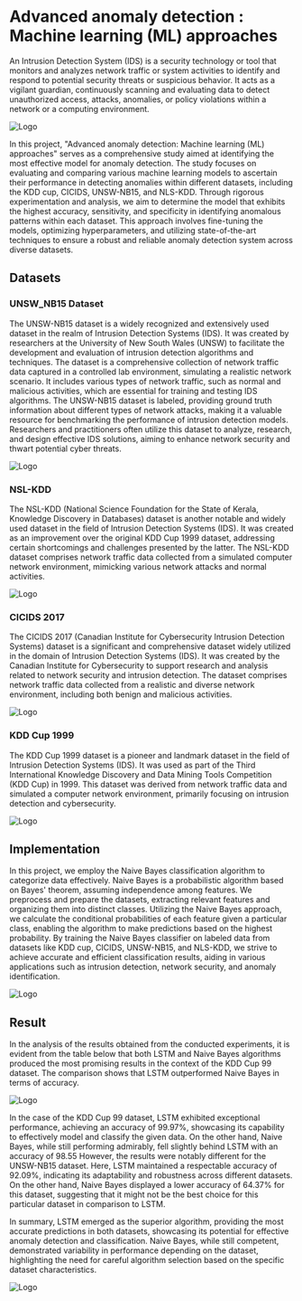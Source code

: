 
# Advanced anomaly detection : Machine learning (ML) approaches

An Intrusion Detection System (IDS) is a security technology or tool that monitors and analyzes network traffic or system activities to identify and respond to potential security threats or suspicious behavior. It acts as a vigilant guardian, continuously scanning and evaluating data to detect unauthorized access, attacks, anomalies, or policy violations within a network or a computing environment.

![Logo](https://raw.githubusercontent.com/jboussouf/Advanced-anomaly-detection-Machine-learning-approaches/main/media/IDS.jpg)


In this project, "Advanced anomaly detection: Machine learning (ML) approaches" serves as a comprehensive study aimed at identifying the most effective model for anomaly detection. The study focuses on evaluating and comparing various machine learning models to ascertain their performance in detecting anomalies within different datasets, including the KDD cup, CICIDS, UNSW-NB15, and NLS-KDD. Through rigorous experimentation and analysis, we aim to determine the model that exhibits the highest accuracy, sensitivity, and specificity in identifying anomalous patterns within each dataset. This approach involves fine-tuning the models, optimizing hyperparameters, and utilizing state-of-the-art techniques to ensure a robust and reliable anomaly detection system across diverse datasets.

## Datasets

### UNSW_NB15 Dataset

The UNSW-NB15 dataset is a widely recognized and extensively used dataset in the realm of Intrusion Detection Systems (IDS). It was created by researchers at the University of New South Wales (UNSW) to facilitate the development and evaluation of intrusion detection algorithms and techniques. The dataset is a comprehensive collection of network traffic data captured in a controlled lab environment, simulating a realistic network scenario. It includes various types of network traffic, such as normal and malicious activities, which are essential for training and testing IDS algorithms. The UNSW-NB15 dataset is labeled, providing ground truth information about different types of network attacks, making it a valuable resource for benchmarking the performance of intrusion detection models. Researchers and practitioners often utilize this dataset to analyze, research, and design effective IDS solutions, aiming to enhance network security and thwart potential cyber threats.


![Logo](https://github.com/jboussouf/Advanced-anomaly-detection-Machine-learning-approaches/blob/main/media/UNSW.png?raw=true)
### NSL-KDD
The NSL-KDD (National Science Foundation for the State of Kerala, Knowledge Discovery in Databases) dataset is another notable and widely used dataset in the field of Intrusion Detection Systems (IDS). It was created as an improvement over the original KDD Cup 1999 dataset, addressing certain shortcomings and challenges presented by the latter. The NSL-KDD dataset comprises network traffic data collected from a simulated computer network environment, mimicking various network attacks and normal activities.

![Logo](https://github.com/jboussouf/Advanced-anomaly-detection-Machine-learning-approaches/blob/main/media/NSL-KDD.png?raw=true)

### CICIDS 2017

The CICIDS 2017 (Canadian Institute for Cybersecurity Intrusion Detection Systems) dataset is a significant and comprehensive dataset widely utilized in the domain of Intrusion Detection Systems (IDS). It was created by the Canadian Institute for Cybersecurity to support research and analysis related to network security and intrusion detection. The dataset comprises network traffic data collected from a realistic and diverse network environment, including both benign and malicious activities.

![Logo](https://github.com/jboussouf/Advanced-anomaly-detection-Machine-learning-approaches/blob/main/media/CICIDS.png?raw=true)

### KDD Cup 1999

The KDD Cup 1999 dataset is a pioneer and landmark dataset in the field of Intrusion Detection Systems (IDS). It was used as part of the Third International Knowledge Discovery and Data Mining Tools Competition (KDD Cup) in 1999. This dataset was derived from network traffic data and simulated a computer network environment, primarily focusing on intrusion detection and cybersecurity.

![Logo](https://github.com/jboussouf/Advanced-anomaly-detection-Machine-learning-approaches/blob/main/media/kdd_99.png?raw=true)

## Implementation

In this project, we employ the Naive Bayes classification algorithm to categorize data effectively. Naive Bayes is a probabilistic algorithm based on Bayes' theorem, assuming independence among features. We preprocess and prepare the datasets, extracting relevant features and organizing them into distinct classes. Utilizing the Naive Bayes approach, we calculate the conditional probabilities of each feature given a particular class, enabling the algorithm to make predictions based on the highest probability. By training the Naive Bayes classifier on labeled data from datasets like KDD cup, CICIDS, UNSW-NB15, and NLS-KDD, we strive to achieve accurate and efficient classification results, aiding in various applications such as intrusion detection, network security, and anomaly identification.

![Logo](https://github.com/jboussouf/Advanced-anomaly-detection-Machine-learning-approaches/blob/main/media/lstm.png?raw=true)

## Result

In the analysis of the results obtained from the conducted experiments, it is evident from the table below that both LSTM and Naive Bayes algorithms produced the most promising results in the context of the KDD Cup 99 dataset. The comparison shows that LSTM outperformed Naive Bayes in terms of accuracy.

![Logo](https://github.com/jboussouf/Advanced-anomaly-detection-Machine-learning-approaches/blob/main/media/r.png?raw=true)

In the case of the KDD Cup 99 dataset, LSTM exhibited exceptional performance, achieving an accuracy of 99.97%, showcasing its capability to effectively model and classify the given data. On the other hand, Naive Bayes, while still performing admirably, fell slightly behind LSTM with an accuracy of 98.55
However, the results were notably different for the UNSW-NB15 dataset. Here, LSTM maintained a respectable accuracy of 92.09%, indicating its adaptability and robustness across different datasets. On the other hand, Naive Bayes displayed a lower accuracy of 64.37% for this dataset, suggesting that it might not be the best choice for this particular dataset in comparison to LSTM.

In summary, LSTM emerged as the superior algorithm, providing the most accurate predictions in both datasets, showcasing its potential for effective anomaly detection and classification. Naive Bayes, while still competent, demonstrated variability in performance depending on the dataset, highlighting the need for careful algorithm selection based on the specific dataset characteristics.

![Logo](https://github.com/jboussouf/Advanced-anomaly-detection-Machine-learning-approaches/blob/main/media/c_matrex.png?raw=true)